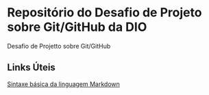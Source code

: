 # Repositório do Desafio de Projeto sobre Git/GitHub da DIO
Desafio de Projetto sobre Git/GitHub

## Links Úteis
[Sintaxe básica da linguagem Markdown](https://www.markdownguide.org/basic-syntax/)
